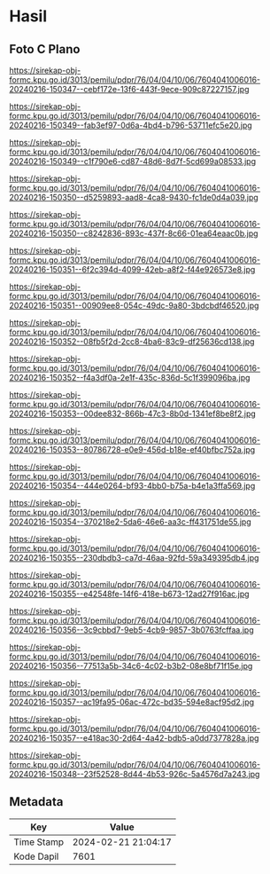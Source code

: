 # Hasil

## Foto C Plano

https://sirekap-obj-formc.kpu.go.id/3013/pemilu/pdpr/76/04/04/10/06/7604041006016-20240216-150347--cebf172e-13f6-443f-9ece-909c87227157.jpg

https://sirekap-obj-formc.kpu.go.id/3013/pemilu/pdpr/76/04/04/10/06/7604041006016-20240216-150349--fab3ef97-0d6a-4bd4-b796-53711efc5e20.jpg

https://sirekap-obj-formc.kpu.go.id/3013/pemilu/pdpr/76/04/04/10/06/7604041006016-20240216-150349--c1f790e6-cd87-48d6-8d7f-5cd699a08533.jpg

https://sirekap-obj-formc.kpu.go.id/3013/pemilu/pdpr/76/04/04/10/06/7604041006016-20240216-150350--d5259893-aad8-4ca8-9430-fc1de0d4a039.jpg

https://sirekap-obj-formc.kpu.go.id/3013/pemilu/pdpr/76/04/04/10/06/7604041006016-20240216-150350--c8242836-893c-437f-8c66-01ea64eaac0b.jpg

https://sirekap-obj-formc.kpu.go.id/3013/pemilu/pdpr/76/04/04/10/06/7604041006016-20240216-150351--6f2c394d-4099-42eb-a8f2-f44e926573e8.jpg

https://sirekap-obj-formc.kpu.go.id/3013/pemilu/pdpr/76/04/04/10/06/7604041006016-20240216-150351--00909ee8-054c-49dc-9a80-3bdcbdf46520.jpg

https://sirekap-obj-formc.kpu.go.id/3013/pemilu/pdpr/76/04/04/10/06/7604041006016-20240216-150352--08fb5f2d-2cc8-4ba6-83c9-df25636cd138.jpg

https://sirekap-obj-formc.kpu.go.id/3013/pemilu/pdpr/76/04/04/10/06/7604041006016-20240216-150352--f4a3df0a-2e1f-435c-836d-5c1f399096ba.jpg

https://sirekap-obj-formc.kpu.go.id/3013/pemilu/pdpr/76/04/04/10/06/7604041006016-20240216-150353--00dee832-866b-47c3-8b0d-1341ef8be8f2.jpg

https://sirekap-obj-formc.kpu.go.id/3013/pemilu/pdpr/76/04/04/10/06/7604041006016-20240216-150353--80786728-e0e9-456d-b18e-ef40bfbc752a.jpg

https://sirekap-obj-formc.kpu.go.id/3013/pemilu/pdpr/76/04/04/10/06/7604041006016-20240216-150354--444e0264-bf93-4bb0-b75a-b4e1a3ffa569.jpg

https://sirekap-obj-formc.kpu.go.id/3013/pemilu/pdpr/76/04/04/10/06/7604041006016-20240216-150354--370218e2-5da6-46e6-aa3c-ff431751de55.jpg

https://sirekap-obj-formc.kpu.go.id/3013/pemilu/pdpr/76/04/04/10/06/7604041006016-20240216-150355--230dbdb3-ca7d-46aa-92fd-59a349395db4.jpg

https://sirekap-obj-formc.kpu.go.id/3013/pemilu/pdpr/76/04/04/10/06/7604041006016-20240216-150355--e42548fe-14f6-418e-b673-12ad27f916ac.jpg

https://sirekap-obj-formc.kpu.go.id/3013/pemilu/pdpr/76/04/04/10/06/7604041006016-20240216-150356--3c9cbbd7-9eb5-4cb9-9857-3b0763fcffaa.jpg

https://sirekap-obj-formc.kpu.go.id/3013/pemilu/pdpr/76/04/04/10/06/7604041006016-20240216-150356--77513a5b-34c6-4c02-b3b2-08e8bf71f15e.jpg

https://sirekap-obj-formc.kpu.go.id/3013/pemilu/pdpr/76/04/04/10/06/7604041006016-20240216-150357--ac19fa95-06ac-472c-bd35-594e8acf95d2.jpg

https://sirekap-obj-formc.kpu.go.id/3013/pemilu/pdpr/76/04/04/10/06/7604041006016-20240216-150357--e418ac30-2d64-4a42-bdb5-a0dd7377828a.jpg

https://sirekap-obj-formc.kpu.go.id/3013/pemilu/pdpr/76/04/04/10/06/7604041006016-20240216-150348--23f52528-8d44-4b53-926c-5a4576d7a243.jpg


## Metadata

| Key        | Value               |
| ---------- | ------------------- |
| Time Stamp | 2024-02-21 21:04:17 |
| Kode Dapil | 7601                |




